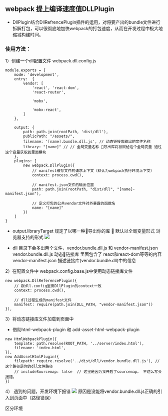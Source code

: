 ## webpack 提上编译速度值DLLPlugin
- DllPlugin结合DllRefrencePlugin插件的运用，对将要产出的bundle文件进行拆解打包，可以很彻底地加快webpack的打包速度，从而在开发过程中极大地缩减构建时间。

### 使用方法：
1）创建一个dll配置文件 webpack.dll.config.js

```
module.exports = {
    mode: 'development',
    entry:  {
        vendor: [
            'react', 'react-dom',
            'react-router',

            'mobx',

            'mobx-react',
        ]
    },

    output: {
        path: path.join(rootPath, 'dist/dll'),
        publicPath: "/assets/",
        filename: '[name].bundle.dll.js', // 动态链接库输出的文件名称
        library: "[name]" // // 全局变量名称 导出库将被赋给这个全局变量 通过这个变量获取到里面模块
    },
    plugins: [
        new webpack.DllPlugin({
            // manifest缓存文件的请求上下文（默认为webpack执行环境上下文）
            context: process.cwd(),

            // manifest.json文件的输出位置
            path: path.join(rootPath, "dist/dll", "[name]-manifest.json"),

            // 定义打包的公共vendor文件对外暴露的函数名
            name: "[name]"
        })
    ]
}
```
- output.libraryTarget 规定了以哪一种导出你的库  默认以全局变量形式 浏览器支持的形式
![](http://pik.internal.baidu.com/2019/05/07/7b39f7955b39ab3147fe18be70049b2c.png)

- dll 目录下会多出两个文件，vendor.bundle.dll.js 和 vendor-manifest.json
vendor.bundle.dll.js 动态链接库 里面包含了 react和react-dom等等的内容  
vendor-manifest.json 描述链接库(vendor.bundle.dll)中的信息

2）在配置文件中 webpack.config.base.js中使用动态链接库文件
```
new webpack.DllReferencePlugin({
    // 跟dll.config里面DllPlugin的context一致
    context: process.cwd(),

    // dll过程生成的manifest文件
    manifest: require(path.join(DLL_PATH, "vendor-manifest.json"))
}),
```

3）将动态链接库文件加载到页面中
- 借助html-webpack-plugin 和 add-asset-html-webpack-plugin
```
new HtmlWebpackPlugin({
    template: path.resolve(ROOT_PATH, '../server/index.html'),
    filename: 'index.html',
}),
new AddAssetHtmlPlugin({
    filepath: require.resolve('../dist/dll/vendor.bundle.dll.js'), // 这个路径是你的dll文件路径
    // includeSourcemap: false  // 这里是因为我开启了sourcemap。 不这么写会报错。
})
```

4） 遇到的问题，开发环境下报错
![](http://pik.internal.baidu.com/2019/05/07/e138112c6f87f583044ec9ace5a23cdc.png)
原因是没能将vendor.bundle.dll.js正确的引入到页面中（路径错误）

区分环境

